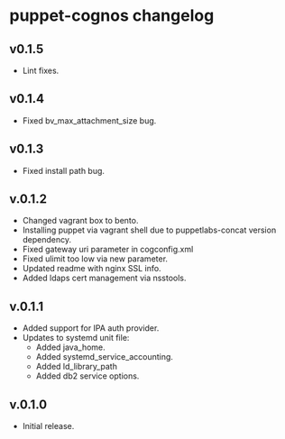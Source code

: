 # puppet-cognos changelog

## v0.1.5
+ Lint fixes.

## v0.1.4
+ Fixed bv_max_attachment_size bug.

## v0.1.3
+ Fixed install path bug.

## v.0.1.2
+ Changed vagrant box to bento.
+ Installing puppet via vagrant shell due to puppetlabs-concat version dependency.
+ Fixed gateway uri parameter in cogconfig.xml
+ Fixed ulimit too low via new parameter.
+ Updated readme with nginx SSL info.
+ Added ldaps cert management via nsstools.

## v.0.1.1
+ Added support for IPA auth provider.
+ Updates to systemd unit file:
  + Added java_home.
  + Added systemd_service_accounting.
  + Added ld_library_path
  + Added db2 service options.

## v.0.1.0
+ Initial release.
